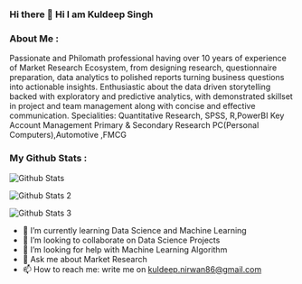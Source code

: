 ### Hi there 👋 Hi I am Kuldeep Singh

### About Me : 

Passionate and Philomath professional having over 10 years of experience of Market Research Ecosystem, from designing research, questionnaire preparation, data analytics to polished reports turning business questions into actionable insights. 
Enthusiastic about the data driven storytelling backed with exploratory and predictive analytics, with demonstrated skillset in project and team management along with concise and effective communication. 
Specialities: Quantitative Research, SPSS, R,PowerBI
Key Account Management
Primary & Secondary Research
PC(Personal Computers),Automotive ,FMCG 

### My Github Stats : 

![Github Stats](https://github-readme-streak-stats.herokuapp.com/?user=KuldeepNirwan86)

![Github Stats 2](https://github-readme-stats.vercel.app/api/top-langs/?username=KuldeepNirwan86)

![Github Stats 3](https://github-readme-stats.vercel.app/api?username=KuldeepNirwan86)

- 🌱 I’m currently learning Data Science and Machine Learning
- 👯 I’m looking to collaborate on Data Science Projects
- 🤔 I’m looking for help with Machine Learning Algorithm
- 💬 Ask me about Market Research
- 📫 How to reach me: write me on kuldeep.nirwan86@gmail.com

<!--
**KuldeepNirwan86/KuldeepNirwan86** is a ✨ _special_ ✨ repository because its `README.md` (this file) appears on your GitHub profile.

Here are some ideas to get you started:

- 🔭 I’m currently working on ...
- 🌱 I’m currently learning ...
- 👯 I’m looking to collaborate on ...
- 🤔 I’m looking for help with ...
- 💬 Ask me about ...
- 📫 How to reach me: ...
- 😄 Pronouns: ...
- ⚡ Fun fact: ...
-->
